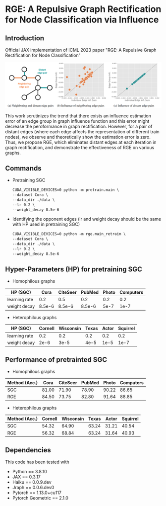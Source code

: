 # RGE: A Repulsive Graph Rectification for Node Classification via Influence

## Introduction

Official JAX implementation of ICML 2023 paper "RGE: A Repulsive Graph Rectification for Node Classification"

![Overview Figure](figures/rge_concept.png)

This work scrutinizes the trend that there exists an influence estimation error of an edge group in graph influence function and this error might decrease the peroformance in graph rectification. However, for a pair of distant edges (where each edge affects the representation of different train nodes), we observe and theoretically show the estimation error is zero. Thus, we propose RGE, which eliminates distant edges at each iteration in graph rectification, and demonstrate the effectiveness of RGE on various graphs.

## Commands

* Pretraining SGC
    ```
    CUDA_VISIBLE_DEVICES=0 python -m pretrain.main \
    --dataset Cora \
    --data_dir ./data \
    --lr 0.2 \
    --weight_decay 8.5e-6
    ```

* Identifying the opponent edges (lr and weight decay should be the same with HP used in pretraining SGC)
    ```
    CUDA_VISIBLE_DEVICES=0 python -m rge.main_retrain \
    --dataset Cora \
    --data_dir ./data \
    --lr 0.2 \
    --weight_decay 8.5e-6
    ```

## Hyper-Parameters (HP) for pretraining SGC
* Homophilous graphs

| HP (SGC) | Cora | CiteSeer | PubMed | Photo | Computers |
|---|---|---|---|---|---|
| learning rate | 0.2 | 0.5 | 0.2 | 0.2 | 0.2 |
| weight decay | 8.5e-6 | 8.5e-6 | 8.5e-6 | 5e-7 | 1e-7 |

* Heterophilous graphs

| HP (SGC) | Cornell | Wisconsin | Texas | Actor | Squirrel |
|---|---|---|---|---|---|
| learning rate | 0.2 | 0.2 | 0.2 | 0.2 | 0.2 |
| weight decay | 2e-6 | 3e-5 | 4e-5 | 1e-5 | 1e-7 |


## Performance of pretrainted SGC
* Homophilous graphs

| Method (Acc.) | Cora | CiteSeer | PubMed | Photo | Computers |
|---|---|---|---|---|---|
| SGC | 81.00 | 71.90 | 78.90 | 90.22 | 86.65 |
| RGE | 84.50 | 73.75 | 82.80 | 91.64 | 88.85 |

* Heterophilous graphs

| Method (Acc.) | Cornell | Wisconsin | Texas | Actor | Squirrel |
|---|---|---|---|---|---|
| SGC | 54.32 | 64.90 | 63.24 | 31.21 | 40.54 |
| RGE | 56.32 | 68.84 | 63.24 | 31.64 | 40.93 |

## Dependencies
This code has been tested with

* Python == 3.8.10
* JAX == 0.3.17
* Haiku == 0.0.9.dev
* Jraph == 0.0.6.dev0
* Pytorch == 1.13.0+cu117
* Pytorch Geometric == 2.1.0
